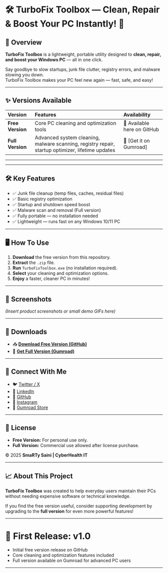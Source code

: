 # 🛠️ TurboFix Toolbox — Clean, Repair & Boost Your PC Instantly! 🚀


## 🚀 Overview

**TurboFix Toolbox** is a lightweight, portable utility designed to **clean, repair, and boost your Windows PC** — all in one click.

Say goodbye to slow startups, junk file clutter, registry errors, and malware slowing you down.  
TurboFix Toolbox makes your PC feel new again — fast, safe, and easy!

---

## ✨ Versions Available

| Version | Features | Availability |
|:--------|:---------|:--------------|
| **Free Version** | Core PC cleaning and optimization tools | 🔗 Available here on GitHub |
| **Full Version** | Advanced system cleaning, malware scanning, registry repair, startup optimizer, lifetime updates | 🔗 [Get it on Gumroad]

---

---

## 🛠️ Key Features

- ✅ Junk file cleanup (temp files, caches, residual files)
- ✅ Basic registry optimization
- ✅ Startup and shutdown speed boost
- ✅ Malware scan and removal (Full version)
- ✅ Fully portable — no installation needed
- ✅ Lightweight — runs fast on any Windows 10/11 PC

---

## 🖥️ How To Use

1. **Download** the free version from this repository.
2. **Extract** the `.zip` file.
3. **Run** `TurboFixToolbox.exe` (no installation required).
4. **Select** your cleaning and optimization options.
5. **Enjoy** a faster, cleaner PC in minutes!

---

## 📸 Screenshots

*(Insert product screenshots or small demo GIFs here)*

---

## 🔗 Downloads

- 📥 **[Download Free Version (GitHub)](https://github.com/SmaRTy-Saini/TurboFix-Toolbox)**  
- 💎 **[Get Full Version (Gumroad)](https://smartysaini.gumroad.com/l/sph)**

---

## 🤝 Connect With Me

- 🐦 [Twitter / X](https://x.com/SmaRTy__Saini)
- 💼 [LinkedIn](https://www.linkedin.com/in/smartysaini/)
- 🐙 [GitHub](https://github.com/SmaRTy-Saini)
- 📸 [Instagram](https://instagram.com/smarty_saini)
- 🛒 [Gumroad Store](https://smartysaini.gumroad.com/)

---

## 📄 License

- **Free Version:** For personal use only.
- **Full Version:** Commercial use allowed after license purchase.

© 2025 **SmaRTy Saini | CyberHealth IT**

---

## 📈 About This Project

**TurboFix Toolbox** was created to help everyday users maintain their PCs without needing expensive software or technical knowledge.

If you find the free version useful, consider supporting development by upgrading to the **full version** for even more powerful features!

---

# 🏁 First Release: v1.0

- Initial free version release on GitHub
- Core cleaning and optimization features included
- Full version available on Gumroad for advanced PC users

---
